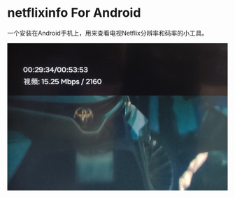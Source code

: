 # netflixinfo For Android
一个安装在Android手机上，用来查看电视Netflix分辨率和码率的小工具。

![screenshot](https://raw.githubusercontent.com/pscj/netflixinfo/main/screenshot.jpg)
